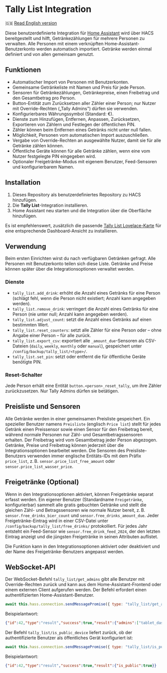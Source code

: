 # Tally List Integration

🇬🇧 [Read English version](README.md)

Diese benutzerdefinierte Integration für [Home Assistant](https://www.home-assistant.io/) wird über HACS bereitgestellt und hilft, Getränkezählungen für mehrere Personen zu verwalten. Alle Personen mit einem verknüpften Home-Assistant-Benutzerkonto werden automatisch importiert. Getränke werden einmal definiert und von allen gemeinsam genutzt.

## Funktionen

- Automatischer Import von Personen mit Benutzerkonten.
- Gemeinsame Getränkeliste mit Namen und Preis für jede Person.
- Sensoren für Getränkezählungen, Getränkepreise, einen Freibetrag und den Gesamtbetrag pro Person.
- Button-Entität zum Zurücksetzen aller Zähler einer Person; nur Nutzer mit Override-Rechten („Tally Admins") dürfen sie verwenden.
- Konfigurierbares Währungssymbol (Standard: €).
- Dienste zum Hinzufügen, Entfernen, Anpassen, Zurücksetzen, Exportieren von Zählern und Festlegen der öffentlichen PIN.
- Zähler können beim Entfernen eines Getränks nicht unter null fallen.
- Möglichkeit, Personen vom automatischen Import auszuschließen.
- Vergabe von Override-Rechten an ausgewählte Nutzer, damit sie für alle Getränke zählen können.
- Öffentliche Geräte können für alle Getränke zählen, wenn eine vom Nutzer festgelegte PIN eingegeben wird.
- Optionaler Freigetränke-Modus mit eigenem Benutzer, Feed-Sensoren und konfigurierbarem Namen.

## Installation

1. Dieses Repository als benutzerdefiniertes Repository zu HACS hinzufügen.
2. Die **Tally List**-Integration installieren.
3. Home Assistant neu starten und die Integration über die Oberfläche hinzufügen.

Es ist empfehlenswert, zusätzlich die passende [Tally List Lovelace-Karte](https://github.com/Spider19996/ha-tally-list-lovelace) für eine entsprechende Dashboard-Ansicht zu installieren.

## Verwendung

Beim ersten Einrichten wirst du nach verfügbaren Getränken gefragt. Alle Personen mit Benutzerkonto teilen sich diese Liste. Getränke und Preise können später über die Integrationsoptionen verwaltet werden.

### Dienste

- `tally_list.add_drink`: erhöht die Anzahl eines Getränks für eine Person (schlägt fehl, wenn die Person nicht existiert; Anzahl kann angegeben werden).
- `tally_list.remove_drink`: verringert die Anzahl eines Getränks für eine Person (nie unter null; Anzahl kann angegeben werden).
- `tally_list.adjust_count`: setzt die Anzahl eines Getränks auf einen bestimmten Wert.
- `tally_list.reset_counters`: setzt alle Zähler für eine Person oder – ohne Angabe einer Person – für alle zurück.
- `tally_list.export_csv`: exportiert alle `_amount_due`-Sensoren als CSV-Dateien (`daily`, `weekly`, `monthly` oder `manual`), gespeichert unter `/config/backup/tally_list/<type>/`.
- `tally_list.set_pin`: setzt oder entfernt die für öffentliche Geräte benötigte PIN.

### Reset-Schalter

Jede Person erhält eine Entität `button.<person>_reset_tally`, um ihre Zähler zurückzusetzen. Nur Tally Admins dürfen sie betätigen.

## Preisliste und Sensoren

Alle Getränke werden in einer gemeinsamen Preisliste gespeichert. Ein spezieller Benutzer namens `Preisliste` (englisch `Price list`) stellt für jedes Getränk einen Preissensor sowie einen Sensor für den Freibetrag bereit, während normale Personen nur Zähl- und Gesamtbetragssensoren erhalten. Der Freibetrag wird vom Gesamtbetrag jeder Person abgezogen. Getränke, Preise und Freibetrag können jederzeit über die Integrationsoptionen bearbeitet werden.
Die Sensoren des Preisliste-Benutzers verwenden immer englische Entitäts-IDs mit dem Präfix `price_list`, z. B. `sensor.price_list_free_amount` oder `sensor.price_list_wasser_price`.

## Freigetränke (Optional)

Wenn in den Integrationsoptionen aktiviert, können Freigetränke separat erfasst werden.
Ein eigener Benutzer (Standardname `Freigetränke`, konfigurierbar) sammelt alle
gratis gebuchten Getränke und stellt die gleichen Zähl- und Betragssensoren wie
normale Nutzer bereit, z. B. `sensor.free_drinks_bier_count` und
`sensor.free_drinks_amount_due`. Jeder Freigetränke-Eintrag wird in einer CSV-Datei
unter `/config/backup/tally_list/free_drinks/` protokolliert. Für jedes Jahr
entsteht ein Feed-Sensor wie `sensor.free_drink_feed_2024`, der den letzten Eintrag
anzeigt und die jüngsten Freigetränke in seinen Attributen auflistet.

Die Funktion kann in den Integrationsoptionen aktiviert oder deaktiviert und der
Name des Freigetränke-Benutzers angepasst werden.

## WebSocket-API

Der WebSocket-Befehl `tally_list/get_admins` gibt alle Benutzer mit Override-Rechten zurück und kann aus dem Home-Assistant-Frontend oder einem externen Client aufgerufen werden. Der Befehl erfordert einen authentifizierten Home-Assistant-Benutzer.

```js
await this.hass.connection.sendMessagePromise({ type: "tally_list/get_admins" });
```

Beispielantwort:

```json
{"id":42,"type":"result","success":true,"result":{"admins":["tablet_dashboard","Test","Test 2"]}}
```

Der Befehl `tally_list/is_public_device` liefert zurück, ob der authentifizierte Benutzer als öffentliches Gerät konfiguriert ist:

```js
await this.hass.connection.sendMessagePromise({ type: "tally_list/is_public_device" });
```

Beispielantwort:

```json
{"id":42,"type":"result","success":true,"result":{"is_public":true}}
```
